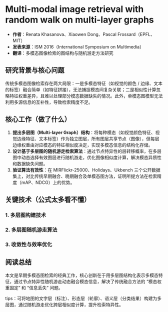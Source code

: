 # Multi-modal image retrieval with random walk on multi-layer graphs

- **作者**：Renata Khasanova、Xiaowen Dong、Pascal Frossard（EPFL、MIT）
- **发表来源**：ISM 2016（International Symposium on Multimedia）
- **翻译**：多模态图像检索的图结构与随机游走方法研究



## 研究背景与核心问题

传统多模态图像检索存在两大局限：一是多模态特征（如视觉的颜色 / 边缘、文本的标签）融合简单（如特征拼接），无法捕捉模态间复杂关联；二是相似性计算忽略特征权重差异，且难以处理部分模态数据缺失的情况。此外，单模态图模型无法利用多源信息的互补性，导致检索精度不足。



## 核心工作（做了什么）

1. **提出多层图（Multi-layer Graph）结构**：将每种模态（如视觉颜色特征、视觉边缘特征、文本标签）作为独立图层，所有图层共享节点（图像），但每层边缘权重由对应模态的特征相似度决定，实现多模态信息的结构化存储。
2. **设计基于多层图的随机游走检索算法**：通过节点特异性的层转移概率，在多层图中动态选择有效图层进行随机游走，优化图像相似度计算，解决模态异质性和数据缺失问题。
3. **验证算法有效性**：在 MIRFlickr-25000、Holidays、Ukbench 三个公开数据集上，对比传统早期融合、晚期融合及单模态图方法，证明所提方法在检索精度（mAP、NDCG）上的优势。



## 关键技术（公式太多看不懂）

### 1. 多层图构建技术

### 2. 多层图随机游走算法

### 3. 收敛性与效率优化



## 阅读总结

本文是早期多模态图检索的经典工作，核心创新在于用多层图结构化表示多模态特征，通过节点特异性随机游走动态融合模态信息，解决了传统融合方法的 “模态权重固定” 和 “信息丢失” 问题。

tips：可将地图的文字层（标注）、形态层（轮廓）、语义层（分类结果）构建为多层图，通过随机游走优化跨层相似度计算，提升检索特异性。